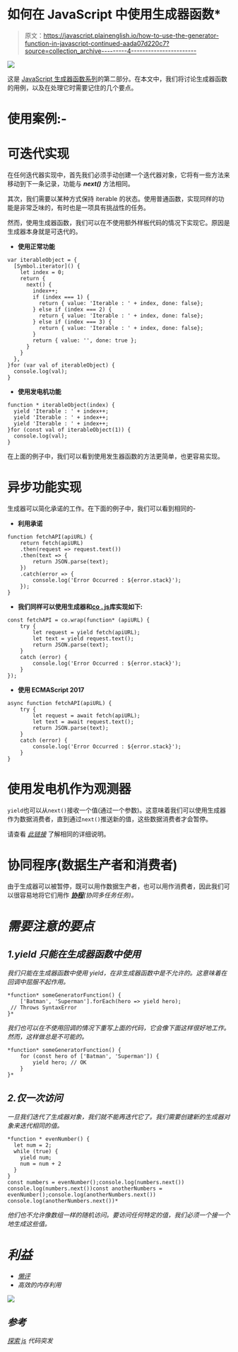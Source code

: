 # 如何在 JavaScript 中使用生成器函数*

> 原文：<https://javascript.plainenglish.io/how-to-use-the-generator-function-in-javascript-continued-aada07d220c7?source=collection_archive---------4----------------------->

![](img/a23acf448101e6e7ec85773e88252062.png)

这是 [JavaScript 生成器函数系列](https://medium.com/javascript-in-plain-english/how-to-use-the-generator-function-in-javascript-6ab00380cc5f)的第二部分。在本文中，我们将讨论生成器函数的用例，以及在处理它时需要记住的几个要点。

# 使用案例:-

# 可迭代实现

在任何迭代器实现中，首先我们必须手动创建一个迭代器对象，它将有一些方法来移动到下一条记录，功能与 ***next()*** 方法相同。

其次，我们需要以某种方式保持 iterable 的状态。使用普通函数，实现同样的功能是非常乏味的，有时也是一项具有挑战性的任务。

然而，使用生成器函数，我们可以在不使用额外样板代码的情况下实现它。原因是生成器本身就是可迭代的。

*   **使用正常功能**

```
var iterableObject = {
  [Symbol.iterator]() {
    let index = 0;
    return {
      next() {
        index++;
        if (index === 1) {
          return { value: 'Iterable : ' + index, done: false};
        } else if (index === 2) {
          return { value: 'Iterable : ' + index, done: false};
        } else if (index === 3) {
          return { value: 'Iterable : ' + index, done: false};
        }
        return { value: '', done: true };
      }
    }
  },
}for (var val of iterableObject) {
  console.log(val);
}
```

*   **使用发电机功能**

```
function * iterableObject(index) {
  yield 'Iterable : ' + index++;
  yield 'Iterable : ' + index++;
  yield 'Iterable : ' + index++;
}for (const val of iterableObject(1)) {
  console.log(val);
}
```

在上面的例子中，我们可以看到使用发生器函数的方法更简单，也更容易实现。

# 异步功能实现

生成器可以简化承诺的工作。在下面的例子中，我们可以看到相同的-

*   **利用承诺**

```
function fetchAPI(apiURL) {
    return fetch(apiURL)
    .then(request => request.text())
    .then(text => {
        return JSON.parse(text);
    })
    .catch(error => {
        console.log('Error Occurred : ${error.stack}');
    });
}
```

*   **我们同样可以使用生成器和**[**co . js**](https://github.com/tj/co)**库实现如下:**

```
const fetchAPI = co.wrap(function* (apiURL) {
    try {
        let request = yield fetch(apiURL);
        let text = yield request.text();
        return JSON.parse(text);
    }
    catch (error) {
        console.log('Error Occurred : ${error.stack}');
    }
});
```

*   **使用 ECMAScript 2017**

```
async function fetchAPI(apiURL) {
    try {
        let request = await fetch(apiURL);
        let text = await request.text();
        return JSON.parse(text);
    }
    catch (error) {
        console.log('Error Occurred : ${error.stack}');
    }
}
```

# 使用发电机作为观测器

`yield`也可以从`next()`接收一个值(通过一个参数)。这意味着我们可以使用生成器作为数据消费者，直到通过`next()`推送新的值，这些数据消费者才会暂停。

请查看 [*此链接*](https://exploringjs.com/es6/ch_generators.html#sec_generators-as-observers) 了解相同的详细说明。

# 协同程序(数据生产者和消费者)

由于生成器可以被暂停，既可以用作数据生产者，也可以用作消费者，因此我们可以很容易地将它们用作 [***协程***](https://exploringjs.com/es6/ch_generators.html#sec_generators-as-coroutines)*(协同多任务任务)。*

# *需要注意的要点*

## *1.yield 只能在生成器函数中使用*

*我们只能在生成器函数中使用 yield，在非生成器函数中是不允许的。这意味着在回调中屈服不起作用。*

```
*function* someGeneratorFunction() {
    ['Batman', 'Superman'].forEach(hero => yield hero); 
 // Throws SyntaxError
}*
```

*我们也可以在不使用回调的情况下重写上面的代码，它会像下面这样很好地工作。然而，这样做总是不可能的。*

```
*function* someGeneratorFunction() {
    for (const hero of ['Batman', 'Superman']) {
        yield hero; // OK
    }
}*
```

## *2.仅一次访问*

*一旦我们迭代了生成器对象，我们就不能再迭代它了。我们需要创建新的生成器对象来迭代相同的值。*

```
*function * evenNumber() {
  let num = 2;
  while (true) {
    yield num;
    num = num + 2
  }
}
const numbers = evenNumber();console.log(numbers.next())
console.log(numbers.next())const anotherNumbers = evenNumber();console.log(anotherNumbers.next())
console.log(anotherNumbers.next())*
```

*他们也不允许像数组一样的随机访问。要访问任何特定的值，我们必须一个接一个地生成这些值。*

# *利益*

*   *[懒评](https://exploringjs.com/es6/ch_generators.html#sec_examples-of-generators)*
*   *高效的内存利用*

*![](img/8b7ff6debdb1684044e89629fb2f0048.png)*

## *参考*

*[探索 js](https://exploringjs.com/es6/ch_generators.html)
代码突发*